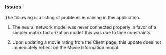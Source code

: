 ### Issues
The following is a listing of problems remaining in this application.

1. The neural network model was never connected properly in favor of a simpler matrix factorization model; this was due to time constraints.

2.  Upon updating a movie rating from the Client page, this update does not immediately reflect on the Movie Information modal.
